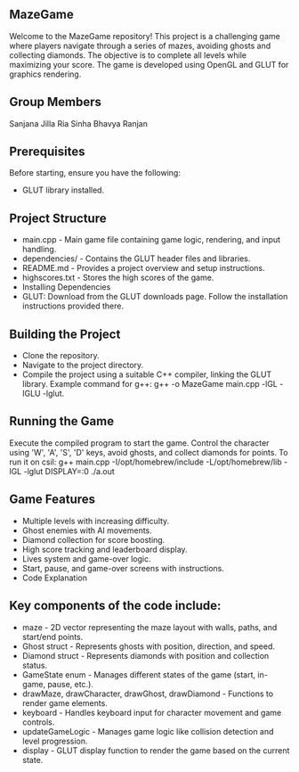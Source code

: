## MazeGame
Welcome to the MazeGame repository! This project is a challenging game where players navigate through a series of mazes, avoiding ghosts and collecting diamonds. The objective is to complete all levels while maximizing your score. The game is developed using OpenGL and GLUT for graphics rendering.

## Group Members
Sanjana Jilla
Ria Sinha
Bhavya Ranjan

## Prerequisites
Before starting, ensure you have the following:

* GLUT library installed.

## Project Structure
* main.cpp - Main game file containing game logic, rendering, and input handling.
* dependencies/ - Contains the GLUT header files and libraries.
* README.md - Provides a project overview and setup instructions.
* highscores.txt - Stores the high scores of the game.
* Installing Dependencies
* GLUT: Download from the GLUT downloads page. Follow the installation instructions provided there.

## Building the Project
* Clone the repository.
* Navigate to the project directory.
* Compile the project using a suitable C++ compiler, linking the GLUT library. Example command for g++: g++ -o MazeGame main.cpp -lGL -lGLU -lglut.

## Running the Game
Execute the compiled program to start the game. Control the character using 'W', 'A', 'S', 'D' keys, avoid ghosts, and collect diamonds for points.
To run it on csil: 
g++ main.cpp -I/opt/homebrew/include -L/opt/homebrew/lib -lGL -lglut
DISPLAY=:0 ./a.out


## Game Features
* Multiple levels with increasing difficulty.
* Ghost enemies with AI movements.
* Diamond collection for score boosting.
* High score tracking and leaderboard display.
* Lives system and game-over logic.
* Start, pause, and game-over screens with instructions.
* Code Explanation

## Key components of the code include:

* maze - 2D vector representing the maze layout with walls, paths, and start/end points.
* Ghost struct - Represents ghosts with position, direction, and speed.
* Diamond struct - Represents diamonds with position and collection status.
* GameState enum - Manages different states of the game (start, in-game, pause, etc.).
* drawMaze, drawCharacter, drawGhost, drawDiamond - Functions to render game elements.
* keyboard - Handles keyboard input for character movement and game controls.
* updateGameLogic - Manages game logic like collision detection and level progression.
* display - GLUT display function to render the game based on the current state.


